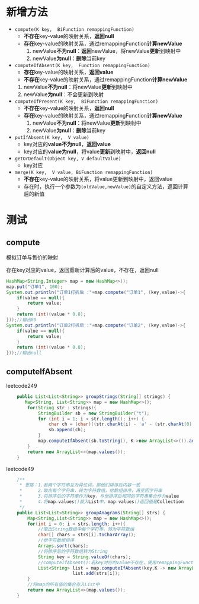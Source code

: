 ﻿# 新增方法
- ``compute(K key,  BiFunction remappingFunction)``
	-  **不存在**key-value的映射关系，**返回null**
	-  **存在**key-value的映射关系，通过remappingFunction**计算newValue**
	   1. newValue**不为null**：**返回**newValue，将newValue**更新**到映射中
	   2. newValue**为null**：**删除**当前key
- `computeIfAbsent(K key,  Function remappingFunction)`
	-  **存在**key-value的映射关系，**返回value**
	-  **不存在**key-value的映射关系，通过remappingFunction**计算newValue**
	1. newValue**不为null**：将newValue**更新**到映射中
	 2. newValue**为null**：不会更新到映射
- ``computeIfPresent(K key,  BiFunction remappingFunction)``
	-  **不存在**key-value的映射关系，**返回null**
	-  **存在**key-value的映射关系，通过remappingFunction**计算newValue**
		1. newValue**不为null**：将newValue**更新**到映射中
		2. newValue**为null**：**删除**当前key
- ``putIfAbsent(K key,  V value)``
	-  key对应的**value不为null**，**返回value**
	- key对应的**value为null**，将value**更新**到映射中，**返回null**
- ``getOrDefault(Object key, V defaultValue)``
	- key对应
- ``merge(K key,  V value, BiFunction remappingFunction)``
	- **不存在**key-value的映射关系，将value更新到映射中，返回value
	- 存在时，执行一个参数为`(oldValue,newValue)`的自定义方法，返回计算后的新值
# 测试
## compute 
模拟订单与售价的映射

存在key对应的value，返回重新计算后的value，不存在，返回null


```java
HashMap<String,Integer> map = new HashMap<>();
map.put("订单1", 100);
System.out.println("订单1打折后 :"+map.compute("订单1", (key,value)->{
    if(value == null){
        return value;
    }
    return (int)(value * 0.8);
}));//输出80
System.out.println("订单2打折后 :"+map.compute("订单2", (key,value)->{
    if(value == null){
        return value;
    }
    return (int)(value * 0.8);
}));//输出null
```
## computeIfAbsent
leetcode249

```java
	public List<List<String>> groupStrings(String[] strings) {
       Map<String, List<String>> map = new HashMap<>();
        for(String str : strings){
            StringBuilder sb = new StringBuilder("t");
            for (int i = 1; i < str.length(); i++) {
                char ch = (char)((str.charAt(i) - 'a' - (str.charAt(0) - 'a') + 26)%26 + 'a');
                sb.append(ch);
            }
            map.computeIfAbsent(sb.toString(), K->new ArrayList<>()).add(str);
        }
        return new ArrayList<>(map.values());
    }
```
leetcode49

```java
	/**
     * 思路：1.若两个字符串互为异位词，那他们排序后内容一致
     *      2.取出每个字符串，转为字符数组，给数组排序，再变回字符串
     *      3.将排序后的字符串作为key，与他排序后相同的字符串集合作为value
     *      4.将map.values()装入List中，map.values()返回值是Collection
     */
    public List<List<String>> groupAnagrams(String[] strs) {
        Map<String,List<String>> map = new HashMap<>();
        for(int i = 0; i < strs.length; i++){
            //取出String数组中每个字符串，转为字符数组
            char[] chars = strs[i].toCharArray();
            //给字符数组排序
            Arrays.sort(chars);
            //将排序后的字符数组转为String
            String key = String.valueOf(chars);
            //computeIfAbsent():若key对应的value不存在，使用remappingFunction计算后的值做为key的value
            List<String> list = map.computeIfAbsent(key,K -> new ArrayList<>());
                         list.add(strs[i]);
        }
        //将map的所有值的集合存入List中
        return new ArrayList<>(map.values());
    }
```

